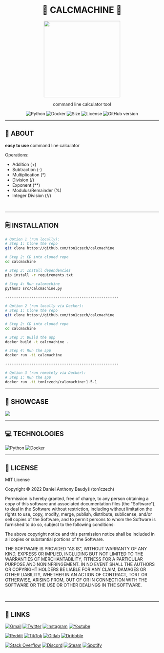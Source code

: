 <div align='center'>
    <h1><b>🚀 CALCMACHINE 🚀</b></h1>
    <img src='https://emojipedia-us.s3.dualstack.us-west-1.amazonaws.com/thumbs/160/twitter/322/chart-increasing_1f4c8.png' width='250' height='250' />
    <p>command line calculator tool</p>

![Python](https://badgen.net/badge/Python/3.10.8/blue?)
![Docker](https://badgen.net/badge/Docker/19.03.8/cyan?)
![Size](https://img.shields.io/github/languages/code-size/ton1czech/inflace-cr.svg)
![License](https://img.shields.io/github/license/ton1czech/inflace-cr.svg)
![GitHub version](https://badge.fury.io/gh/ton1czech%2Fcalcmachine.svg)

</div>

---

## 💾 **ABOUT**

**easy to use** command line calculator

Operations:

- Addition (+)
- Subtraction (-)
- Multiplication (\*)
- Division (/)
- Exponent (\*\*)
- Modulus/Remainder (%)
- Integer Division (//)

<br />

---

## 🗒️ **INSTALLATION**

```bash
# Option 1 (run locally):
# Step 1: Clone the repo
git clone https://github.com/ton1czech/calcmachine

# Step 2: CD into cloned repo
cd calcmachine

# Step 3: Install dependencies
pip install -r requirements.txt

# Step 4: Run calcmachine
python3 src/calcmachine.py

----------------------------------------------------

# Option 2 (run locally via Docker):
# Step 1: Clone the repo
git clone https://github.com/ton1czech/calcmachine

# Step 2: CD into cloned repo
cd calcmachine

# Step 3: Build the app
docker build -t calcmachine .

# Step 4: Run the app
docker run -ti calcmachine

----------------------------------------------------

# Option 3 (run remotely via Docker):
# Step 1: Run the app
docker run -ti ton1czech/calcmachine:1.5.1
```

---

## 🔎 **SHOWCASE**

<img src='https://imgur.com/YH6Cdm6.png' />

<br />

---

## 💻 **TECHNOLOGIES**

![Python](https://img.shields.io/badge/python-3670A0?style=for-the-badge&logo=python&logoColor=ffdd54)
![Docker](https://img.shields.io/badge/docker-%230db7ed.svg?style=for-the-badge&logo=docker&logoColor=white)

---

## 📎 **LICENSE**

MIT License

Copyright © 2022 Daniel Anthony Baudyš (ton1czech)

Permission is hereby granted, free of charge, to any person obtaining a copy of this software and associated documentation files (the "Software"), to deal in the Software without restriction, including without limitation the rights to use, copy, modify, merge, publish, distribute, sublicense, and/or sell copies of the Software, and to permit persons to whom the Software is furnished to do so, subject to the following conditions:

The above copyright notice and this permission notice shall be included in all copies or substantial portions of the Software.

THE SOFTWARE IS PROVIDED "AS IS", WITHOUT WARRANTY OF ANY KIND, EXPRESS OR IMPLIED, INCLUDING BUT NOT LIMITED TO THE WARRANTIES OF MERCHANTABILITY, FITNESS FOR A PARTICULAR PURPOSE AND NONINFRINGEMENT. IN NO EVENT SHALL THE AUTHORS OR COPYRIGHT HOLDERS BE LIABLE FOR ANY CLAIM, DAMAGES OR OTHER LIABILITY, WHETHER IN AN ACTION OF CONTRACT, TORT OR OTHERWISE, ARISING FROM, OUT OF OR IN CONNECTION WITH THE SOFTWARE OR THE USE OR OTHER DEALINGS IN THE SOFTWARE.

<br />

---

## 📌 **LINKS**

[<img alt="Gmail" src="https://img.shields.io/badge/@ton1czech-D14836?style=for-the-badge&logo=gmail&logoColor=white" />]()
[<img alt="Twitter" src="https://img.shields.io/badge/@ton1czech-%231DA1F2.svg?style=for-the-badge&logo=Twitter&logoColor=white" />](https://twitter.com/ton1czech)
[<img alt="Instagram" src="https://img.shields.io/badge/@ton1czech-%23E4405F.svg?style=for-the-badge&logo=Instagram&logoColor=white" />](https://instagram.com/ton1czech)
[<img alt="Youtube" src="https://img.shields.io/badge/@ton1czech-%23FF0000.svg?style=for-the-badge&logo=YouTube&logoColor=white" />](https://www.youtube.com/channel/UCblA_CnykG2Dw_6IMwZ9z9A)

[<img alt="Reddit" src="https://img.shields.io/badge/@ton1czech-FF4500?style=for-the-badge&logo=reddit&logoColor=white" />](https://reddit.com/user/)
[<img alt="TikTok" src="https://img.shields.io/badge/@t0n1czech-%23000000.svg?style=for-the-badge&logo=TikTok&logoColor=white" />](https://www.tiktok.com/@ton1czech)
[<img alt="Gitlab" src="https://img.shields.io/badge/@ton1czech-%23181717.svg?style=for-the-badge&logo=gitlab&logoColor=white" />](https://gitlab.com/ton1czech)
[<img alt="Dribbble" src="https://img.shields.io/badge/@ton1czech-EA4C89?style=for-the-badge&logo=dribbble&logoColor=white" />](https://dribbble.com/ton1czech)

[<img alt="Stack Overflow" src="https://img.shields.io/badge/@ton1czech-FE7A16?style=for-the-badge&logo=stack-overflow&logoColor=white" />](https://stackoverflow.com/users/15073347/ton1czech)
[<img alt="Discord" src="https://img.shields.io/badge/@ton1czech%238028-%237289DA.svg?style=for-the-badge&logo=discord&logoColor=white" />]()
[<img alt="Steam" src="https://img.shields.io/badge/@ton1czech-%23000000.svg?style=for-the-badge&logo=steam&logoColor=white" />](https://steamcommunity.com/id/ton1czech)
[<img alt="Spotify" src="https://img.shields.io/badge/@ton1czech-1ED760?style=for-the-badge&logo=spotify&logoColor=white" />](https://open.spotify.com/user/212btc3myry7hwb45aybf4efi)

